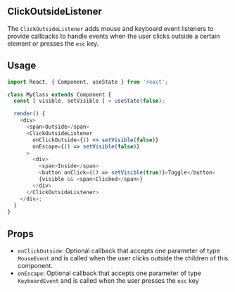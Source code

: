 ## ClickOutsideListener

The `ClickOutsideListener` adds mouse and keyboard event listeners to provide callbacks to handle events when the user clicks outside a certain element or presses the `esc` key.

## Usage

```javascript
import React, { Component, useState } from 'react';

class MyClass extends Component {
  const [ visible, setVisible ] = useState(false);

  render() {
    <div>
      <span>Outside</span>
      <ClickOutsideListener
        onClickOutside={() => setVisible(false)}
        onEscape={() => setVisible(false)}
      >
        <div>
          <span>Inside</span>
          <button onClick={() => setVisible(true)}>Toggle</button>
          {visible && <span>Clicked</span>}
        </div>
      </ClickOutsideListener>
    </div>;
  }
}
```

## Props

- `onClickOutside`: Optional callback that accepts one parameter of type `MouseEvent` and is called when the user clicks outside the children of this component.
- `onEscape`: Optional callback that accepts one parameter of type `KeyboardEvent` and is called when the user presses the `esc` key
